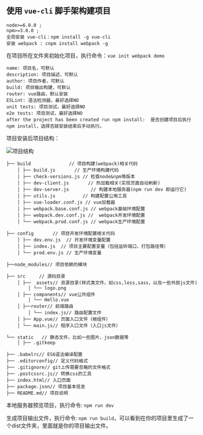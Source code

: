 使用 `vue-cli` 脚手架构建项目
---

    node>=6.0.0 ;
    npm>=3.0.0 ;
    全局安装 vue-cli：npm install -g vue-cli
    安装 webpack : cnpm install webpack -g

在项目所在文件夹初始化项目，执行命令：`vue init webpack demo`
    
    name: 项目名，可默认
    description: 项目描述，可默认
    author: 项目作者，可默认
    build: 项目输出构建，可默认
    router: vue路由，默认安装
    ESLint: 语法检测器，最好选择NO
    unit tests: 项目测试，最好选择NO
    e2e tests: 项目测试，最好选择NO
    after the project has been created run npm install:  是否创建项目后执行 npm install，选择否就安装结束后手动执行。
    
项目安装后项目结构：

![项目结构](http://files.jb51.net/file_images/article/201707/2017071816240939.jpg)

    ├── build              // 项目构建(webpack)相关代码  
        │ ├── build.js       // 生产环境构建代码
        │ ├── check-versions.js // 检查node&npm等版本
        │ ├── dev-client.js       // 热加载相关(实现页面自动刷新)
        │ ├── dev-server.js        // 构建本地服务器(npm run dev 即运行它)
        │ ├── utils.js          // 构建配置公用工具
        │ ├── vue-loader.conf.js // vue加载器
        │ ├── webpack.base.conf.js // webpack基础环境配置
        │ ├── webpack.dev.conf.js //  webpack开发环境配置
        │ └── webpack.prod.conf.js // webpack生产环境配置
    
    ├── config       // 项目开发环境配置相关代码
        │ ├── dev.env.js  // 开发环境变量配置
        │ ├── index.js  // 项目主要配置变量（包括监听端口，打包路径等）
        │ └── prod.env.js // 生产环境变量

    ├──node_modules// 项目依赖的模块
    
    ├── src     // 源码目录
        │ ├──  assets// 资源目录(样式类文件，如css,less,sass，以及一些外部js文件)
            │ └── logo.png
        │ ├── components// vue公共组件
            │ └── Hello.vue
        │ ├──router// 前端路由
            │ └── index.js// 路由配置文件
        │ ├── App.vue// 页面入口文件（根组件）
        │ └── main.js// 程序入口文件（入口js文件）
    
    └── static   // 静态文件，比如一些图片，json数据等
        │ ├── .gitkeep
        
    ├── .babelrc// ES6语法编译配置
    ├── .editorconfig// 定义代码格式
    ├── .gitignore// git上传需要忽略的文件格式
    ├── .postcssrc.js// 转换css的工具
    ├── index.html// 入口页面
    ├── package.json// 项目基本信息
    ├── README.md// 项目说明
    
本地服务器预览项目，执行命令: `npm run dev`

生成项目输出文件，执行命令: `npm run build`，可以看到在你的项目里生成了一个dist文件夹，里面就是你的项目输出文件。



